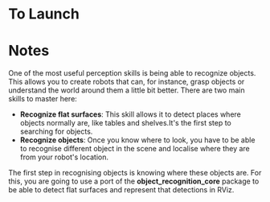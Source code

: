 # To Launch

# Notes
One of the most useful perception skills is being able to recognize objects. This allows you to create robots that can, for instance, grasp objects or understand the world around them a little bit better.
There are two main skills to master here:

* **Recognize flat surfaces**: This skill allows it to detect places where objects normally are, like tables and shelves.It's the first step to searching for objects.
* **Recognize objects**: Once you know where to look, you have to be able to recognise different object in the scene and localise where they are from your robot's location.

The first step in recognising objects is knowing where these objects are. For this, you are going to use a port of the **object_recognition_core** package to be able to detect flat surfaces and represent that detections in RViz.



